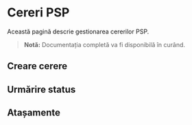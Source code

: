# Cereri PSP

Această pagină descrie gestionarea cererilor PSP.

> **Notă:** Documentația completă va fi disponibilă în curând.

## Creare cerere

## Urmărire status

## Atașamente